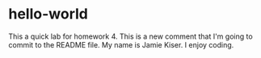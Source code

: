# hello-world
This a quick lab for homework 4.
This is a new comment that I'm going to commit to the README file.
My name is Jamie Kiser.
I enjoy coding.
